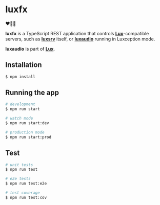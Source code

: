 # luxfx
❤️💚💙

**luxfx** is a TypeScript REST application that controls
**[Lux](https://github.com/ivkos/lux)**-compatible servers, such as 
**[luxsrv](https://github.com/ivkos/luxsrv)** itself, or 
**[luxaudio](https://github.com/ivkos/luxaudio)** running in Luxception mode.

**luxaudio** is part of **[Lux](https://github.com/ivkos/lux)**.

## Installation

```bash
$ npm install
```

## Running the app

```bash
# development
$ npm run start

# watch mode
$ npm run start:dev

# production mode
$ npm run start:prod
```

## Test

```bash
# unit tests
$ npm run test

# e2e tests
$ npm run test:e2e

# test coverage
$ npm run test:cov
```
